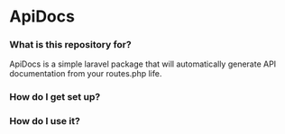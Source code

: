 # ApiDocs #

### What is this repository for? ###

ApiDocs is a simple laravel package that will automatically generate API documentation from your routes.php life.

### How do I get set up? ###


### How do I use it? ###